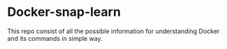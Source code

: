# Docker-snap-learn
This repo consist of all the possible information for understanding Docker and its commands in simple way.
